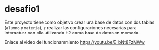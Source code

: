 # desafio1

Este proyecto tiene como objetivo crear una base de datos con dos tablas (`alumno` y `materia`), y realizar las configuraciones necesarias para interactuar con ella utilizando H2 como base de datos en memoria. 

Enlace al video del funcionammiento
https://youtu.be/E_bNt8FzMWw
